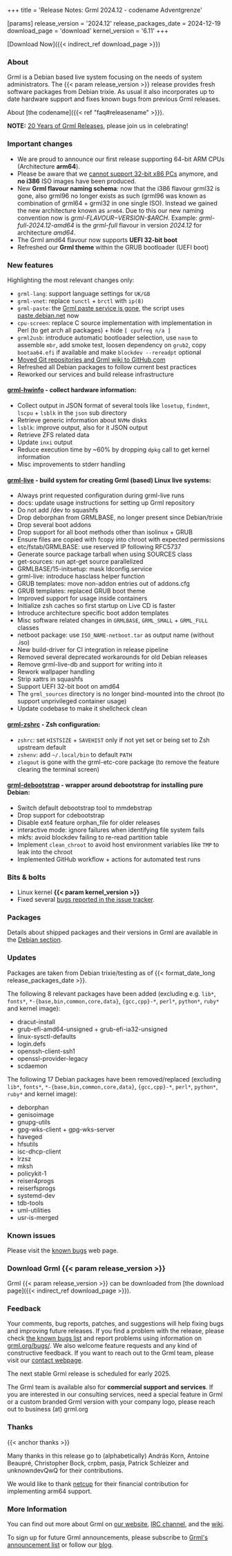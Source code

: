+++
title = 'Release Notes: Grml 2024.12 - codename Adventgrenze'

[params]
release_version = '2024.12'
release_packages_date = 2024-12-19
download_page = 'download'
kernel_version = '6.11'
+++

[Download Now]({{< indirect_ref download_page >}})

### About

Grml is a Debian based live system focusing on the needs of system administrators.
The {{< param release_version >}} release provides fresh software packages from Debian trixie.
As usual it also incorporates up to date hardware support and fixes known bugs from previous Grml releases.

About [the codename]({{< ref "faq#releasename" >}}).

**NOTE:** [20 Years of Grml Releases](https://blog.grml.org/archives/417-20-years-grml-releases.html), please join us in celebrating!

### Important changes

* We are proud to announce our first release supporting 64-bit ARM CPUs (Architecture **arm64**).
* Please be aware that we [cannot support 32-bit x86 PCs](https://blog.grml.org/archives/416-grml32-sunset.html) anymore, and **no i386** ISO images have been produced.
* New **Grml flavour naming schema**: now that the i386 flavour grml32 is gone, also grml96 no longer exists as such (grml96 was known as combination of grml64 + grml32 in one single ISO).
  Instead we gained the new architecture known as `arm64`.
  Due to this our new naming convention now is _grml-$FLAVOUR-$VERSION-$ARCH_.
  Example: _grml-full-2024.12-amd64_ is the _grml-full_ flavour in version _2024.12_ for architecture _amd64_.
* The Grml amd64 flavour now supports **UEFI 32-bit boot**
* Refreshed our **Grml theme** within the GRUB bootloader (UEFI boot)

### New features

Highlighting the most relevant changes only:

<!-- misc -->

* `grml-lang`: support language settings for `UK/GB`
* `grml-vnet`: replace `tunctl` + `brctl` with `ip(8)`
* `grml-paste`: the [Grml paste service is gone](https://blog.grml.org/archives/415-Infrastructure-overhaul-web-paste-blog.html), the script uses [paste.debian.net](https://paste.debian.net/) now
* `cpu-screen`: replace C source implementation with implementation in  Perl (to get arch all packages) + hide `[ cpufreq n/a ]`
* `grml2usb`: introduce automatic bootloader selection, use `nasm` to assemble `mbr`, add smoke test, loosen dependency on `grub2`, copy `bootaa64.efi` if available and make `blockdev --rereadpt` optional
* [Moved Git repositories and Grml wiki to GitHub.com](https://blog.grml.org/archives/414-Migrated-Git-and-Wiki-services.html)
* Refreshed all Debian packages to follow current best practices
* Reworked our services and build release infrastructure

#### [grml-hwinfo](/grml-hwinfo/) - collect hardware information:

* Collect output in JSON format of several tools like `losetup`, `findmnt`, `lscpu` + `lsblk` in the `json` sub directory
* Retrieve generic information about `NVMe` disks
* `lsblk`: improve output, also for it JSON output
* Retrieve ZFS related data
* Update `inxi` output
* Reduce execution time by ~60% by dropping `dpkg` call to get kernel information
* Misc improvements to stderr handling

#### [grml-live](/grml-live/) - build system for creating Grml (based) Linux live systems:

* Always print requested configuration during grml-live runs
* docs: update usage instructions for setting up Grml repository
* Do not add /dev to squashfs
* Drop deborphan from GRMLBASE, no longer present since Debian/trixie
* Drop several boot addons
* Drop support for all boot methods other than isolinux + GRUB
* Ensure files are copied with fcopy into chroot with expected permissions
* etc/fstab/GRMLBASE: use reserved IP following RFC5737
* Generate source package tarball when using SOURCES class
* get-sources: run apt-get source parallelized
* GRMLBASE/15-initsetup: mask ldconfig.service
* grml-live: introduce hasclass helper function
* GRUB templates: move non-addon entries out of addons.cfg
* GRUB templates: replaced GRUB boot theme
* Improved support for usage inside containers
* Initialize zsh caches so first startup on Live CD is faster
* Introduce architecture specific boot addon templates
* Misc software related changes in `GRMLBASE`, `GRML_SMALL` + `GRML_FULL` classes
* netboot package: use `ISO_NAME-netboot.tar` as output name (without .iso)
* New build-driver for CI integration in release pipeline
* Removed several deprecated workarounds for old Debian releases
* Remove grml-live-db and support for writing into it
* Rework wallpaper handling
* Strip xattrs in squashfs
* Support UEFI 32-bit boot on amd64
* The `grml_sources` directory is no longer bind-mounted into the chroot (to support unprivileged container usage)
* Update codebase to make it shellcheck clean

#### [grml-zshrc](/zsh/) - Zsh configuration:

* `zshrc`: set `HISTSIZE` + `SAVEHIST` only if not yet set or being set to Zsh upstream default
* `zshenv`: add `~/.local/bin` to default `PATH`
* `zlogout` is gone with the grml-etc-core package (to remove the feature clearing the terminal screen)

#### [grml-debootstrap](/grml-debootstrap/) - wrapper around debootstrap for installing pure Debian:

* Switch default debootstrap tool to mmdebstrap
* Drop support for cdebootstrap
* Disable ext4 feature orphan_file for older releases
* interactive mode: ignore failures when identifying file system fails
* mkfs: avoid blockdev failing to re-read partition table
* Implement `clean_chroot` to avoid host environment variables like `TMP` to leak into the chroot
* Implemented GitHub workflow + actions for automated test runs

### Bits & bolts

* Linux kernel **{{< param kernel_version >}}**
* Fixed several [bugs reported in the issue tracker](https://github.com/grml/grml/issues/).

### Packages

Details about shipped packages and their versions in Grml are available in the [Debian section](/files/#debian).

### Updates

Packages are taken from Debian trixie/testing as of {{< format_date_long release_packages_date >}}.

The following 8 relevant packages have been added (excluding e.g. `lib*`, `fonts*`, `*-{base,bin,common,core,data}`, `{gcc,cpp}-*`, `perl*`, `python*`, `ruby*` and kernel image):

* dracut-install
* grub-efi-amd64-unsigned + grub-efi-ia32-unsigned
* linux-sysctl-defaults
* login.defs
* openssh-client-ssh1
* openssl-provider-legacy
* scdaemon

The following 17 Debian packages have been removed/replaced (excluding `lib*`, `fonts*`, `*-{base,bin,common,core,data}`, `{gcc,cpp}-*`, `perl*`, `python*`, `ruby*` and kernel image):

* deborphan
* genisoimage
* gnupg-utils
* gpg-wks-client + gpg-wks-server
* haveged
* hfsutils
* isc-dhcp-client
* lrzsz
* mksh
* policykit-1
* reiser4progs
* reiserfsprogs
* systemd-dev
* tdb-tools
* uml-utilities
* usr-is-merged

### Known issues

Please visit the [known bugs](/bugs/known/) web page.

### Download Grml {{< param release_version >}}

Grml {{< param release_version >}} can be downloaded from [the download page]({{< indirect_ref download_page >}}).

### Feedback

Your comments, bug reports, patches, and suggestions will help fixing bugs and improving future releases.
If you find a problem with the release, please check [the known bugs list](/bugs/known/) and report problems using information on [grml.org/bugs/](/bugs/).
We also welcome feature requests and any kind of constructive feedback.
If you want to reach out to the Grml team, please visit our [contact webpage](/contact/).

The next stable Grml release is scheduled for early 2025.

The Grml team is available also for **commercial support and services**.
If you are interested in our consulting services, need a special feature in Grml or a custom branded Grml version with your company logo, please reach out to business (at) grml.org

### Thanks
{{< anchor thanks >}}

Many thanks in this release go to (alphabetically)
András Korn,
Antoine Beaupré,
Christopher Bock,
crpbm,
pasja,
Patrick Schleizer
and
unknowndevQwQ
for their contributions.

We would like to thank [netcup](https://www.netcup.com/) for their financial contribution for implementing arm64 support.

### More Information

You can find out more about Grml on [our website](/), [IRC channel](/contact/#irc), and the [wiki](https://github.com/grml/grml/wiki).

To sign up for future Grml announcements, please subscribe to [Grml's announcement list](http://ml.grml.org/mailman/listinfo/grml-announce) or follow our [blog](https://blog.grml.org/).
